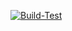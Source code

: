 [![Build-Test](https://github.com/NikSativa/NInject/actions/workflows/Build_Test.yml/badge.svg)](https://github.com/NikSativa/NInject/actions/workflows/Build_Test.yml)
